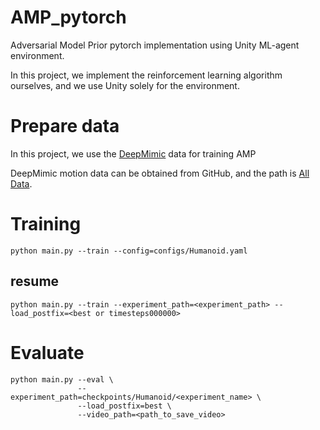 # AMP_pytorch
Adversarial Model Prior pytorch implementation using Unity ML-agent environment.

In this project, we implement the reinforcement learning algorithm ourselves, and we use Unity solely for the environment.

# Prepare data

In this project, we use the [DeepMimic](https://github.com/xbpeng/DeepMimic) data for training AMP

DeepMimic motion data can be obtained from GitHub, and the path is [All Data](https://github.com/xbpeng/DeepMimic/tree/master/data).

# Training

``` 
python main.py --train --config=configs/Humanoid.yaml
```

## resume
```
python main.py --train --experiment_path=<experiment_path> --load_postfix=<best or timesteps000000>
```

# Evaluate 

```
python main.py --eval \
               --experiment_path=checkpoints/Humanoid/<experiment_name> \
               --load_postfix=best \
               --video_path=<path_to_save_video>
```
